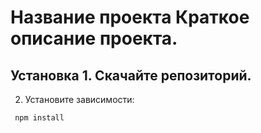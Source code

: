 # Название проекта Краткое описание проекта. 
## Установка 1. Скачайте репозиторий. 
2. Установите зависимости:
  ```sh
   npm install

